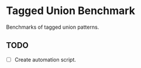 # Tagged Union Benchmark

Benchmarks of tagged union patterns.

## TODO

- ☐ Create automation script.
